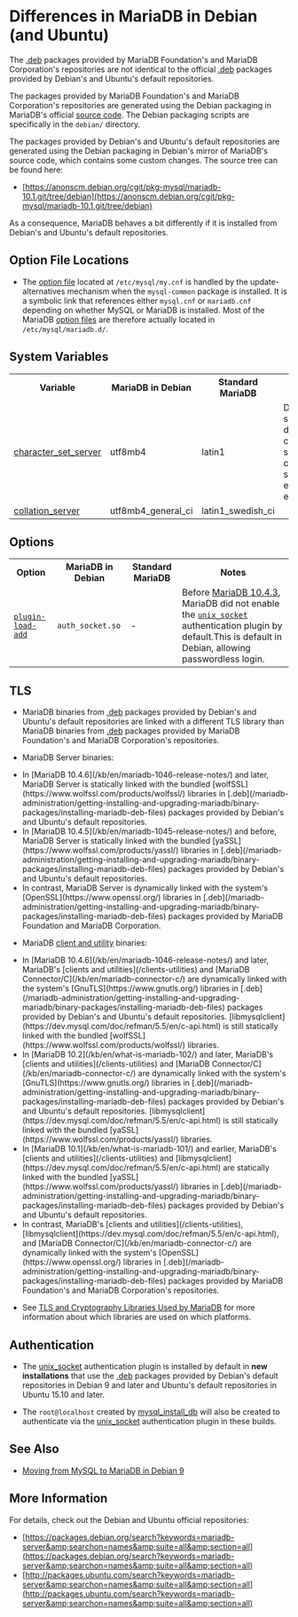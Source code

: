# Differences in MariaDB in Debian (and Ubuntu)

The [.deb](/mariadb-administration/getting-installing-and-upgrading-mariadb/binary-packages/installing-mariadb-deb-files) packages provided by MariaDB Foundation's and MariaDB Corporation's repositories are not identical to the official [.deb](/mariadb-administration/getting-installing-and-upgrading-mariadb/binary-packages/installing-mariadb-deb-files) packages provided by Debian's and Ubuntu's default repositories.

The packages provided by MariaDB Foundation's and MariaDB Corporation's repositories are generated using the Debian packaging in MariaDB's official [source code](/kb/en/getting-the-mariadb-source-code/). The Debian packaging scripts are specifically in the `debian/` directory.

The packages provided by Debian's and Ubuntu's default repositories are generated using the Debian packaging in Debian's mirror of MariaDB's source code, which contains some custom changes. The source tree can be found here:

- [https://anonscm.debian.org/cgit/pkg-mysql/mariadb-10.1.git/tree/debian](https://anonscm.debian.org/cgit/pkg-mysql/mariadb-10.1.git/tree/debian)

As a consequence, MariaDB behaves a bit differently if it is installed from Debian's and Ubuntu's default repositories.

## Option File Locations

- The [option file](/mariadb-administration/getting-installing-and-upgrading-mariadb/configuring-mariadb-with-option-files) located at `/etc/mysql/my.cnf` is handled by the <a undefined>update-alternatives</a> mechanism when the `mysql-common` package is installed. It is a symbolic link that references either `mysql.cnf` or `mariadb.cnf` depending on whether MySQL or MariaDB is installed. Most of the MariaDB [option files](/mariadb-administration/getting-installing-and-upgrading-mariadb/configuring-mariadb-with-option-files) are therefore actually located in `/etc/mysql/mariadb.d/`.

## System Variables

<table><tbody><tr><th>Variable</th><th>MariaDB in Debian</th><th>Standard MariaDB</th><th>Notes</th></tr>
<tr><td><a href="/kb/en/server-system-variables/#character_set_server">character_set_server</a></td><td>utf8mb4</td><td>latin1</td><td>Debian sets a default character set that can support emojis etc.</td></tr>
<tr><td><a href="/kb/en/server-system-variables/#collation_server">collation_server</a></td><td>utf8mb4_general_ci</td><td>latin1_swedish_ci</td><td></td></tr>
</tbody></table>

## Options

<table><tbody><tr><th>Option</th><th>MariaDB in Debian</th><th>Standard MariaDB</th><th>Notes</th></tr>
<tr><td><code><a href="/kb/en/mysqld-options/#-plugin-load-add">plugin-load-add</a></code></td><td><code>auth_socket.so</code></td><td>-</td><td>Before <a href="/kb/en/mariadb-1043-release-notes/">MariaDB 10.4.3</a>, MariaDB did not enable the <code><a href="/kb/en/authentication-plugin-unix-socket/">unix_socket</a></code> authentication plugin by default.This is default in Debian, allowing passwordless login.</td></tr>
</tbody></table>

## TLS

- MariaDB binaries from [.deb](/mariadb-administration/getting-installing-and-upgrading-mariadb/binary-packages/installing-mariadb-deb-files) packages provided by Debian's and Ubuntu's default repositories are linked with a different TLS library than MariaDB binaries from [.deb](/mariadb-administration/getting-installing-and-upgrading-mariadb/binary-packages/installing-mariadb-deb-files) packages provided by MariaDB Foundation's and MariaDB Corporation's repositories.

- MariaDB Server binaries:
<ul start="1"><li>In [MariaDB 10.4.6](/kb/en/mariadb-1046-release-notes/) and later, MariaDB Server is statically linked with the bundled [wolfSSL](https://www.wolfssl.com/products/wolfssl/) libraries in [.deb](/mariadb-administration/getting-installing-and-upgrading-mariadb/binary-packages/installing-mariadb-deb-files) packages provided by Debian's and Ubuntu's default repositories.
</li><li>In [MariaDB 10.4.5](/kb/en/mariadb-1045-release-notes/) and before, MariaDB Server is statically linked with the bundled [yaSSL](https://www.wolfssl.com/products/yassl/) libraries in [.deb](/mariadb-administration/getting-installing-and-upgrading-mariadb/binary-packages/installing-mariadb-deb-files) packages provided by Debian's and Ubuntu's default repositories.
</li><li>In contrast, MariaDB Server is dynamically linked with the system's [OpenSSL](https://www.openssl.org/) libraries in [.deb](/mariadb-administration/getting-installing-and-upgrading-mariadb/binary-packages/installing-mariadb-deb-files) packages provided by MariaDB Foundation and MariaDB Corporation.
</li></ul>

- MariaDB [client and utility](/clients-utilities) binaries:
<ul start="1"><li>In [MariaDB 10.4.6](/kb/en/mariadb-1046-release-notes/) and later, MariaDB's [clients and utilities](/clients-utilities) and [MariaDB Connector/C](/kb/en/mariadb-connector-c/) are dynamically linked with the system's [GnuTLS](https://www.gnutls.org/) libraries in [.deb](/mariadb-administration/getting-installing-and-upgrading-mariadb/binary-packages/installing-mariadb-deb-files) packages provided by Debian's and Ubuntu's default repositories. [libmysqlclient](https://dev.mysql.com/doc/refman/5.5/en/c-api.html) is still statically linked with the bundled [wolfSSL](https://www.wolfssl.com/products/wolfssl/) libraries.
</li><li>In [MariaDB 10.2](/kb/en/what-is-mariadb-102/) and later, MariaDB's [clients and utilities](/clients-utilities) and [MariaDB Connector/C](/kb/en/mariadb-connector-c/) are dynamically linked with the system's [GnuTLS](https://www.gnutls.org/) libraries in [.deb](/mariadb-administration/getting-installing-and-upgrading-mariadb/binary-packages/installing-mariadb-deb-files) packages provided by Debian's and Ubuntu's default repositories. [libmysqlclient](https://dev.mysql.com/doc/refman/5.5/en/c-api.html) is still statically linked with the bundled [yaSSL](https://www.wolfssl.com/products/yassl/) libraries.
</li><li>In [MariaDB 10.1](/kb/en/what-is-mariadb-101/) and earlier, MariaDB's [clients and utilities](/clients-utilities) and [libmysqlclient](https://dev.mysql.com/doc/refman/5.5/en/c-api.html) are statically linked with the bundled [yaSSL](https://www.wolfssl.com/products/yassl/) libraries in [.deb](/mariadb-administration/getting-installing-and-upgrading-mariadb/binary-packages/installing-mariadb-deb-files) packages provided by Debian's and Ubuntu's default repositories. 
</li><li>In contrast, MariaDB's [clients and utilities](/clients-utilities), [libmysqlclient](https://dev.mysql.com/doc/refman/5.5/en/c-api.html), and [MariaDB Connector/C](/kb/en/mariadb-connector-c/) are dynamically linked with the system's [OpenSSL](https://www.openssl.org/) libraries in [.deb](/mariadb-administration/getting-installing-and-upgrading-mariadb/binary-packages/installing-mariadb-deb-files) packages provided by MariaDB Foundation's and MariaDB Corporation's repositories.
</li></ul>

- See [TLS and Cryptography Libraries Used by MariaDB](/mariadb-administration/user-server-security/securing-mariadb/securing-mariadb-encryption/tls-and-cryptography-libraries-used-by-mariadb) for more information about which libraries are used on which platforms.

## Authentication

- The [unix_socket](/columns-storage-engines-and-plugins/plugins/authentication-plugins/authentication-plugin-unix-socket) authentication plugin is installed by default in <strong>new installations</strong> that use the [.deb](/mariadb-administration/getting-installing-and-upgrading-mariadb/binary-packages/installing-mariadb-deb-files) packages provided by Debian's default repositories in Debian 9 and later and Ubuntu's default repositories in Ubuntu 15.10 and later.

- The `root@localhost` created by [mysql_install_db](/clients-utilities/mysql_install_db) will also be created to authenticate via the [unix_socket](/columns-storage-engines-and-plugins/plugins/authentication-plugins/authentication-plugin-unix-socket) authentication plugin in these builds.

## See Also

- [Moving from MySQL to MariaDB in Debian 9](/mariadb-administration/getting-installing-and-upgrading-mariadb/upgrading/upgrading-mariadb-upgrading-from-mysql-to-mariadb/moving-from-mysql-to-mariadb-in-debian-9)

## More Information

For details, check out the Debian and Ubuntu official repositories:

- [https://packages.debian.org/search?keywords=mariadb-server&amp;searchon=names&amp;suite=all&amp;section=all](https://packages.debian.org/search?keywords=mariadb-server&amp;searchon=names&amp;suite=all&amp;section=all)
- [http://packages.ubuntu.com/search?keywords=mariadb-server&amp;searchon=names&amp;suite=all&amp;section=all](http://packages.ubuntu.com/search?keywords=mariadb-server&amp;searchon=names&amp;suite=all&amp;section=all)